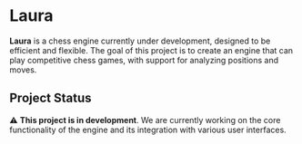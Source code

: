 # Laura

**Laura** is a chess engine currently under development, designed to be efficient and flexible. The goal of this project is to create an engine that can play competitive chess games, with support for analyzing positions and moves.

## Project Status

⚠️ **This project is in development**. We are currently working on the core functionality of the engine and its integration with various user interfaces.
